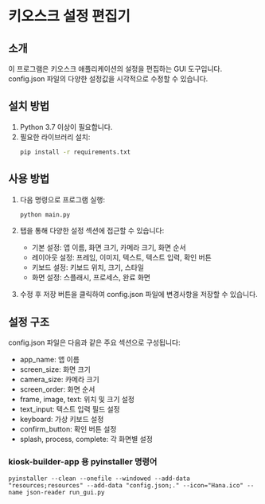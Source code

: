 # 키오스크 설정 편집기

## 소개
이 프로그램은 키오스크 애플리케이션의 설정을 편집하는 GUI 도구입니다. config.json 파일의 다양한 설정값을 시각적으로 수정할 수 있습니다.

## 설치 방법
1. Python 3.7 이상이 필요합니다.
2. 필요한 라이브러리 설치:
   ```bash
   pip install -r requirements.txt
   ```

## 사용 방법
1. 다음 명령으로 프로그램 실행:
   ```bash
   python main.py
   ```
2. 탭을 통해 다양한 설정 섹션에 접근할 수 있습니다:
   - 기본 설정: 앱 이름, 화면 크기, 카메라 크기, 화면 순서
   - 레이아웃 설정: 프레임, 이미지, 텍스트, 텍스트 입력, 확인 버튼
   - 키보드 설정: 키보드 위치, 크기, 스타일
   - 화면 설정: 스플래시, 프로세스, 완료 화면

3. 수정 후 저장 버튼을 클릭하여 config.json 파일에 변경사항을 저장할 수 있습니다.

## 설정 구조
config.json 파일은 다음과 같은 주요 섹션으로 구성됩니다:
- app_name: 앱 이름
- screen_size: 화면 크기
- camera_size: 카메라 크기
- screen_order: 화면 순서
- frame, image, text: 위치 및 크기 설정
- text_input: 텍스트 입력 필드 설정
- keyboard: 가상 키보드 설정
- confirm_button: 확인 버튼 설정
- splash, process, complete: 각 화면별 설정 

### kiosk-builder-app 용 pyinstaller 명령어
```
pyinstaller --clean --onefile --windowed --add-data "resources;resources" --add-data "config.json;." --icon="Hana.ico" --name json-reader run_gui.py
```